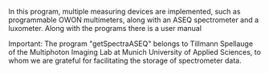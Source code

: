 In this program, multiple measuring devices are implemented, such as programmable OWON multimeters, along with an ASEQ spectrometer and a luxometer.
Along with the programs there is a user manual

Important:
The program "getSpectraASEQ" belongs to Tillmann Spellauge of the Multiphoton Imaging Lab at Munich University of Applied Sciences, to whom we are grateful for facilitating the storage of spectrometer data.

